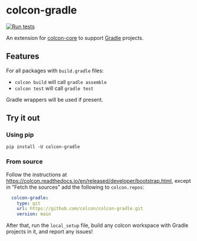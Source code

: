 # colcon-gradle

[![Run tests](https://github.com/colcon/colcon-gradle/actions/workflows/ci.yaml/badge.svg)](https://github.com/colcon/colcon-gradle/actions/workflows/ci.yaml)

An extension for [colcon-core](https://github.com/colcon/colcon-core) to support [Gradle](https://gradle.org) projects.

## Features

For all packages with `build.gradle` files:

- `colcon build` will call `gradle assemble`
- `colcon test` will call `gradle test`

Gradle wrappers will be used if present.

## Try it out

### Using pip

```
pip install -U colcon-gradle
```

### From source

Follow the instructions at https://colcon.readthedocs.io/en/released/developer/bootstrap.html, except in "Fetch the sources" add the following to `colcon.repos`:

```yaml
  colcon-gradle:
    type: git
    url: https://github.com/colcon/colcon-gradle.git
    version: main
```

After that, run the `local_setup` file, build any colcon workspace with Gradle projects in it, and report any issues!
